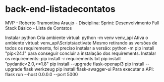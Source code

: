 # back-end-listadecontatos
MVP - Roberto Tramontina Araujo - Disciplina: Sprint: Desenvolvimento Full Stack Básico - Lista de Contatos

Instalar python
Cria ambiente virtual: python -m venv venv_api
Ativa o ambiente virtual: venv_api\Scripts\activate
Mesmo retirando as versões de todos os requirements, foi preciso instalar a versão: python -m pip install "pip<24.1" para conseguir concluir a instalação dos requirements.
Instalar os requirements: pip install -r requirements.txt
pip install "pydantic<2.0,>=1.8"
pip install --upgrade flask-openapi3
pip install --upgrade flask werkzeug
pip install flask-swagger-ui
Para executar a API: flask run --host 0.0.0.0 --port 5000

